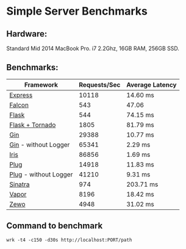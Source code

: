 # Simple Server Benchmarks

## Hardware:
Standard Mid 2014 MacBook Pro. i7 2.2Ghz, 16GB RAM, 256GB SSD.

## Benchmarks:
Framework | Requests/Sec | Average Latency
----|---|----
[Express](https://github.com/expressjs/express) | 10118 | 14.60 ms
[Falcon](https://github.com/falconry/falcon) | 543 | 47.06
[Flask](https://github.com/pallets/flask) | 544 | 74.15 ms
[Flask + Tornado](https://github.com/tornadoweb/tornado) | 1805 | 81.79 ms
[Gin](https://github.com/gin-gonic/gin) | 29388 | 10.77 ms
[Gin](https://github.com/gin-gonic/gin) - without Logger | 65341 | 2.29 ms
[Iris](https://github.com/kataras/iris) |  86856 | 1.69 ms
[Plug](https://github.com/elixir-lang/plug) | 14918 | 11.83 ms
[Plug](https://github.com/elixir-lang/plug) - without Logger | 41210 | 9.31 ms
[Sinatra](https://github.com/sinatra/sinatra) | 974 | 203.71 ms
[Vapor](https://github.com/qutheory/vapor) | 8196 | 18.42 ms
[Zewo](https://github.com/Zewo/Zewo) | 4948 | 31.02 ms

## Command to benchmark
    wrk -t4 -c150 -d30s http://localhost:PORT/path
